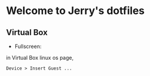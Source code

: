 # Welcome to Jerry's dotfiles


## Virtual Box

- Fullscreen: 

in Virtual Box linux os page, 

`Device > Insert Guest ...`




